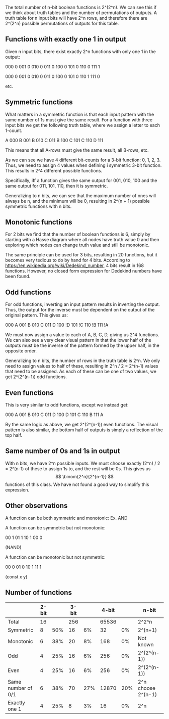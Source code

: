 The total number of n-bit boolean functions is 2^(2^n). We can see this if we think about truth tables and the number of permutations of outputs. A truth table for n input bits will have 2^n rows, and therefore there are 2^(2^n) possible permutations of outputs for this table.

## Functions with exactly one 1 in output

Given n input bits, there exist exactly 2^n functions with only one 1 in the output:

000 0
001 0
010 0
011 0
100 0
101 0
110 0
111 1

000 0
001 0
010 0
011 0
100 0
101 0
110 1
111 0

etc.

## Symmetric functions

What matters in a symmetric function is that each input pattern with the same number of 1s must give the same result.
For a function with three input bits we get the following truth table, where we assign a letter to each 1-count.

A 000
B 001
B 010
C 011
B 100
C 101
C 110
D 111

This means that all A-rows must give the same result, all B-rows, etc.

As we can see we have 4 different bit-counts for a 3-bit function: 0, 1, 2, 3. Thus, we need to assign 4 values when defining i symmetric 3-bit function. This results in 2^4 different possible functions.

Specifically, iff a function gives the same output for 001, 010, 100 and the same output for 011, 101, 110, then it is symmetric.

Generalizing to n bits, we can see that the maximum number of ones will always be n, and the minimum will be 0, resulting in 2^(n + 1) possible symmetric functions with n bits.

## Monotonic functions

For 2 bits we find that the number of boolean functions is 6, simply by starting with a Hasse diagram where all nodes have truth value 0 and then exploring which nodes can change truth value and still be monotonic.

The same principle can be used for 3 bits, resulting in 20 functions, but it becomes very tedious to do by hand for 4 bits. According to https://en.wikipedia.org/wiki/Dedekind_number, 4 bits result in 168 functions. However, no closed form expression for Dedekind numbers have been found.

## Odd functions

For odd functions, inverting an input pattern results in inverting the output. Thus, the output for the inverse must be dependent on the output of the original pattern. This gives us:

000  A
001  B
010  C
011  D
100 !D
101 !C
110 !B
111 !A

We must now assign a value to each of A, B, C, D, giving us 2^4 functions. We can also see a very clear visual pattern in that the lower half of the outputs must be the inverse of the pattern formed by the upper half, in the opposite order.

Generalizing to n bits, the number of rows in the truth table is 2^n. We only need to assign values to half of these, resulting in 2^n / 2 = 2^(n-1) values that need to be assigned. As each of these can be one of two values, we get 2^(2^(n-1)) odd functions.

## Even functions

This is very similar to odd functions, except we instead get:

000 A
001 B
010 C
011 D
100 D
101 C
110 B
111 A

By the same logic as above, we get 2^(2^(n-1)) even functions. The visual pattern is also similar, the bottom half of outputs is simply a reflection of the top half.

## Same number of 0s and 1s in output

With n bits, we have 2^n possible inputs. We must choose exactly (2^n) / 2 = 2^(n-1) of these to assign 1s to, and the rest will be 0s. This gives us 
$$ \binom{2^n}{2^{n-1}} $$
functions of this class. We have not found a good way to simplify this expression.
## Other observations

A function can be both symmetric and monotonic: Ex. AND

A function can be symmetric but not monotonic:

00 1
01 1
10 1
00 0

(NAND)

A function can be monotonic but not symmetric:

00 0
01 0
10 1
11 1

(const x y)

## Number of functions

|                    | 2-bit |     | 3-bit |     | 4-bit |     | n-bit              |
| ------------------ | ----- | --- | ----- | --- | ----- | --- | ------------------ |
| Total              | 16    |     | 256   |     | 65536 |     | 2^2^n              |
| Symmetric          | 8     | 50% | 16    | 6%  | 32    | 0%  | 2^(n+1)            |
| Monotonic          | 6     | 38% | 20    | 8%  | 168   | 0%  | Not known          |
| Odd                | 4     | 25% | 16    | 6%  | 256   | 0%  | 2^(2^(n-1))        |
| Even               | 4     | 25% | 16    | 6%  | 256   | 0%  | 2^(2^(n-1))        |
| Same number of 0/1 | 6     | 38% | 70    | 27% | 12870 | 20% | 2^n choose 2^(n-1) |
| Exactly one 1      | 4     | 25% | 8     | 3%  | 16    | 0%  | 2^n                |
